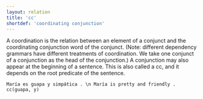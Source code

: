 ```yaml
---
layout: relation
title: 'cc'
shortdef: 'coordinating conjunction'
---
```


A coordination is the relation between an element of a conjunct and the coordinating conjunction word of the conjunct. (Note: different dependency grammars have different treatments of coordination. We take one conjunct of a conjunction as the head of the conjunction.) A conjunction may also appear at the beginning of a sentence. This is also called a cc, and it depends on the root predicate of the sentence.

~~~ sdparse
María es guapa y simpática . \n María is pretty and friendly .
cc(guapa, y)
~~~
<!-- Interlanguage links updated Út zář 29 18:41:11 CEST 2020 -->
